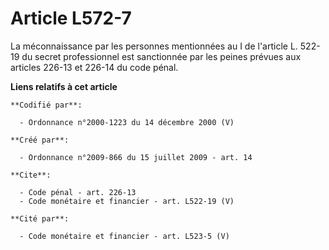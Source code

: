 # Article L572-7

La méconnaissance par les personnes mentionnées au I de l'article L. 522-19 du secret professionnel est sanctionnée par les
peines prévues aux articles 226-13 et 226-14 du code pénal.

**Liens relatifs à cet article**

	**Codifié par**:

	  - Ordonnance n°2000-1223 du 14 décembre 2000 (V)

	**Créé par**:

	  - Ordonnance n°2009-866 du 15 juillet 2009 - art. 14

	**Cite**:

	  - Code pénal - art. 226-13
	  - Code monétaire et financier - art. L522-19 (V)

	**Cité par**:

	  - Code monétaire et financier - art. L523-5 (V)
